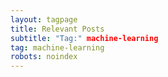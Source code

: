 ```yaml
---
layout: tagpage
title: Relevant Posts
subtitle: "Tag:" machine-learning
tag: machine-learning
robots: noindex
---
```


